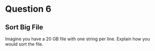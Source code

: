 # Question 6
## Sort Big File
Imagine you have a 20 GB file with one string per line. Explain how you would sort the file.

